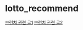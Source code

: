 # lotto_recommend

[브런치 관련 글1](https://brunch.co.kr/@entaline/8)
[브런치 관련 글2](https://brunch.co.kr/@entaline/9)
